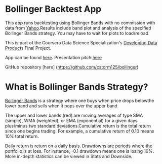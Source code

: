 # Bollinger Backtest App
This app runs backtesting using Bollinger Bands with no commission with data from [Yahoo](http://finance.yahoo.com).Results include band plot and analysis of the specified Bollinger Bands strategy. You may have to wait for plots to load/reload.

This is part of the Coursera Data Science Specialization's [Developing Data Products](https://www.coursera.org/account/accomplishments/records/DQGJ2QCH6BH5) Final Project.

App can be found [here](http://cstorm125.shinyapps.io/bollinger/). Presentation pitch [here](http://cstorm125.github.io/bollinger/)

GitHub repository [here] (https://github.com/cstorm125/bollinger)
                     
# What is Bollinger Bands Strategy?
[Bollinger Bands](http://stockcharts.com/school/doku.php?id=chart_school:technical_indicators:bollinger_bands) is a strategy where one buys when price drops belowthe lower band and sells when it pops over the upper band.

The upper and lower bands (red) are moving averages of type SMA (simple), WMA (weighted), or EMA (exponential) for a given days plus/minus two standard deviations.Cumulative return is the total return since one begins trading. For example, a cumulative return of 0.10 means 10% total return. 

Daily return is return on a daily basis. Drawdowns are periods where the portfolio is at loss. For instance, -0.1 drawdown means one is losing 10%. More in-depth statistics can be viewed in Stats and Downside.
